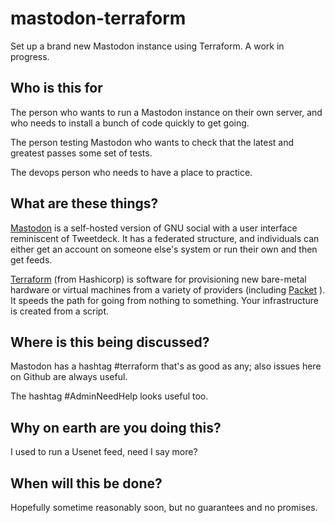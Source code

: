 # mastodon-terraform

Set up a brand new Mastodon instance using Terraform. A work in progress.

## Who is this for

The person who wants to run a Mastodon instance on their own server, and
who needs to install a bunch of code quickly to get going.

The person testing Mastodon who wants to check that the latest and greatest
passes some set of tests.

The devops person who needs to have a place to practice.

## What are these things?

[Mastodon](http://mastodon.social) is a self-hosted version of GNU social with a user interface 
reminiscent of Tweetdeck. It has a federated structure, and individuals
can either get an account on someone else's system or run their own and
then get feeds.

[Terraform](https://github.com/hashicorp/terraform) (from Hashicorp) is software for provisioning new bare-metal
hardware or virtual machines from a variety of providers (including [Packet](http://packet.net) ).
It speeds the path for going from nothing to something. Your infrastructure
is created from a script.

## Where is this being discussed?

Mastodon has a hashtag #terraform that's as good as any; also issues here
on Github are always useful.

The hashtag #AdminNeedHelp looks useful too.

## Why on earth are you doing this?

I used to run a Usenet feed, need I say more?

## When will this be done?

Hopefully sometime reasonably soon, but no guarantees and no promises.
